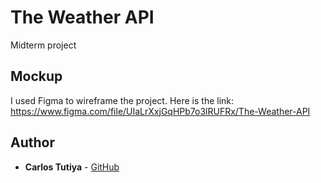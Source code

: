 # The Weather API

Midterm project

## Mockup

I used Figma to wireframe the project. Here is the link: https://www.figma.com/file/UIaLrXxjGqHPb7o3lRUFRx/The-Weather-API

## Author

* **Carlos Tutiya** - [GitHub](https://github.com/ctutiya)
